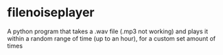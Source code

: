 # filenoiseplayer
A python program that takes a .wav file (.mp3 not working) and plays it within a random range of time (up to an hour), for a custom set amount of times
